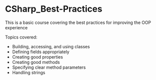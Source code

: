 # CSharp_Best-Practices

This is a basic course covering the best practices for improving the OOP experience 

Topics covered:

* Building, accessing, and using classes
* Defining fields appropriately
* Creating good properties
* Creating good methods
* Specifying clear method parameters
* Handling strings
